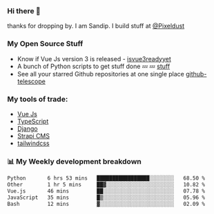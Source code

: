 ### Hi there 👋

thanks for dropping by.
I am Sandip. I build stuff at [@Pixeldust](github.com/pixeldust-in/)

###  **My Open Source Stuff**

 - Know if Vue Js version 3 is released -  [isvue3readyyet](https://github.com/sandiprb/isvue3readyyet)
 - A bunch of Python scripts to get stuff done 💤 💤 [stuff](https://github.com/sandiprb/stuff)
 - See all your starred Github repositories at one single place [github-telescope](https://github.com/sandiprb/github-telescope)



###  **My tools of trade:**
 - [Vue Js](https://github.com/vuejs/vue/)
 - [TypeScript](https://github.com/microsoft/TypeScript)
 - [Django](github.com/django/django)
 - [Strapi CMS](github.com/strapi/strapi)
 - [tailwindcss](https://github.com/tailwindlabs/tailwindcss)


###  📊 **My Weekly development breakdown**
<!--START_SECTION:waka-->

```txt
Python       6 hrs 53 mins   █████████████████░░░░░░░░   68.50 %
Other        1 hr 5 mins     ██▓░░░░░░░░░░░░░░░░░░░░░░   10.82 %
Vue.js       46 mins         ██░░░░░░░░░░░░░░░░░░░░░░░   07.78 %
JavaScript   35 mins         █▒░░░░░░░░░░░░░░░░░░░░░░░   05.96 %
Bash         12 mins         ▓░░░░░░░░░░░░░░░░░░░░░░░░   02.09 %
```

<!--END_SECTION:waka-->
